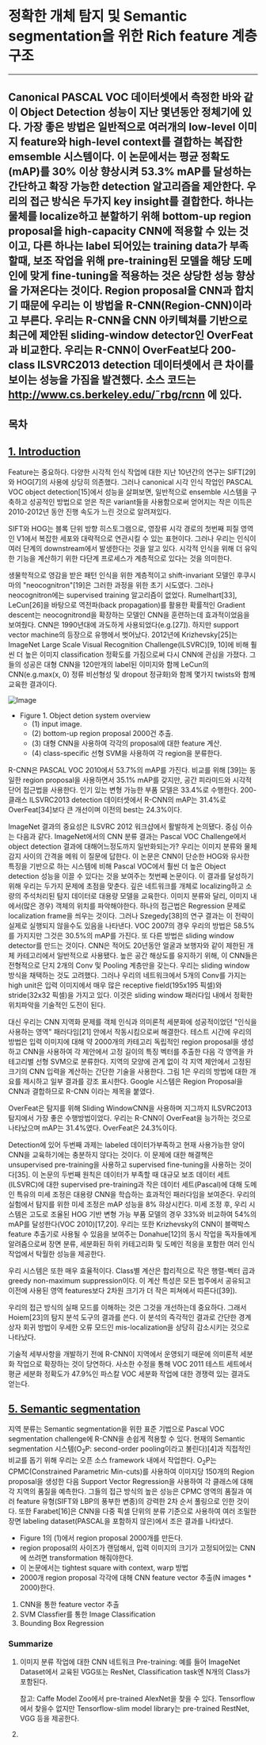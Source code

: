 # 정확한 개체 탐지 및 Semantic segmentation을 위한 Rich feature 계층 구조

---
Canonical PASCAL VOC 데이터셋에서 측정한 바와 같이 Object Detection 성능이 지난 몇년동안 정체기에 있다. 가장 좋은 방법은 일반적으로 여러개의 low-level 이미지 feature와 high-level context를 결합하는 복잡한 emsemble 시스템이다. 이 논문에서는 평균 정확도(mAP)를 30% 이상 향상시켜 53.3% mAP를 달성하는 간단하고 확장 가능한 detection 알고리즘을 제안한다. 우리의 접근 방식은 두가지 key insight를 결합한다. 하나는 물체를 localize하고 분할하기 위해 bottom-up region proposal을 high-capacity CNN에 적용할 수 있는 것이고, 다른 하나는 label 되어있는 training data가 부족할때, 보조 작업을 위해 pre-training된 모델을 해당 도메인에 맞게 fine-tuning을 적용하는 것은 상당한 성능 향상을 가져온다는 것이다. Region proposal을 CNN과 합치기 때문에 우리는 이 방법을 R-CNN(Region-CNN)이라고 부른다. 우리는 R-CNN을 CNN 아키텍쳐를 기반으로 최근에 제안된 sliding-window detector인 OverFeat과 비교한다. 우리는 R-CNN이 OverFeat보다 200-class ILSVRC2013 detection 데이터셋에서 큰 차이를 보이는 성능을 가짐을 발견했다. 소스 코드는 http://www.cs.berkeley.edu/˜rbg/rcnn 에 있다.
---

## 목차

## [1. Introduction](#목차)
Feature는 중요하다. 다양한 시각적 인식 작업에 대한 지난 10년간의 연구는 SIFT[29]와 HOG[7]의 사용에 상당히 의존했다. 그러나 canonical 시각 인식 작업인 PASCAL VOC object detection[15]에서 성능을 살펴보면, 일반적으로 ensemble 시스템을 구축하고 성공적인 방법으로 얻은 작은 variant들을 사용함으로써 얻어지는 작은 이득은 2010-2012년 동안 진행 속도가 느린 것으로 알려져있다.

SIFT와 HOG는 블록 단위 방향 히스토그램으로, 영장류 시각 경로의 첫번째 피질 영역인 V1에서 복잡한 세포와 대략적으로 연관시킬 수 있는 표현이다. 그러나 우리는 인식이 여러 단계의 downstream에서 발생한다는 것을 알고 있다. 시각적 인식을 위해 더 유익한 기능을 계산하기 위한 다단계 프로세스가 계층적으로 있다는 것을 의미한다.

생물학적으로 영감을 받은 패턴 인식을 위한 계층적이고 shift-invariant 모델인 후쿠시마의 "neocognitron"[19]은 그러한 과정을 위한 초기 시도였다. 그러나 neocognitron에는 supervised training 알고리즘이 없었다. Rumelhart[33], LeCun[26]을 바탕으로 역전파(back propagation)를 활용한 확률적인 Gradient descent는 neocognitrond을 확장하는 모델인 CNN을 훈련하는데 효과적이었음을 보여줬다. CNN은 1990년대에 과도하게 사용되었다(e.g.[27]). 하지만 support vector machine의 등장으로 유행에서 벗어났다. 2012년에 Krizhevsky[25]는 ImageNet Large Scale Visual Recognition Challenge(ILSVRC)[9, 10]에 비해 훨씬 더 높은 이미지 classification 정확도를 가짐으로써 다시 CNN에 관심을 가졌다. 그들의 성공은 대형 CNN을 120만개의 label된 이미지와 함께 LeCun의 CNN(e.g.max(x, 0) 정류 비선형성 및 dropout 정규화)와 함께 몇가지 twists와 함께 교육한 결과이다.

![Image](https://i.imgur.com/1u81P49.png)
- Figure 1. Object detion system overview
    - (1) input image.
    - (2) bottom-up region proposal 2000건 추출.
    - (3) 대형 CNN을 사용하여 각각의 proposal에 대한 feature 계산.
    - (4) class-specific 선형 SVM을 사용하여 각 region을 분류한다.

R-CNN은 PASCAL VOC 2010에서 53.7%의 mAP를 가진다. 비교를 위해 [39]는 동일한 region proposal을 사용하면서 35.1% mAP를 갖지만, 공간 피라미드와 시각적 단어 접근법을 사용한다. 인기 있는 변형 가능한 부품 모델은 33.4%로 수행한다. 200-클래스 ILSVRC2013 detection 데이터셋에서 R-CNN의 mAP는 31.4%로 OverFeat[34]보다 큰 개선이며 이전의 best는 24.3%이다.


ImageNet 결과의 중요성은 ILSVRC 2012 워크샵에서 활발하게 논의됐다. 중심 이슈는 다음과 같다. ImageNet에서의 CNN 분류 결과는 Pascal VOC Challenge에서 object detection 결과에 대해어느정도까지 일반화되는가? 우리는 이미지 분류와 물체 감지 사이의 간격을 메워 이 질문에 답한다. 이 논문은 CNN이 단순한 HOG와 유사한 특징을 기반으로 하는 시스템에 비해 Pascal VOC에서 훨씬 더 높은 Object detection 성능을 이끌 수 있다는 것을 보여주는 첫번째 논문이다. 이 결과를 달성하기 위해 우리는 두가지 문제에 초점을 맞춘다. 깊은 네트워크를 개체로 localizing하고 소량의 주석처리된 탐지 데이터로 대용량 모델을 교육한다. 이미지 분류와 달리, 이미지 내에서(많은 경우) 객체의 위치를 파악해야한다. 하나의 접근법은 Regression 문제로 localization frame을 씌우는 것이다. 그러나 Szegedy[38]의 연구 결과는 이 전략이 실제로 실행되지 않을수도 있음을 나타낸다. VOC 2007의 경우 우리의 방법은 58.5%를 가지지만 그것은 30.5%의 mAP를 가진다. 또 다른 방법은 sliding window detector를 만드는 것이다. CNN은 적어도 20년동안 얼굴과 보행자와 같이 제한된 개체 카테고리에서 일반적으로 사용됐다. 높은 공간 해상도를 유지하기 위해, 이 CNN들은 전형적으로 단지 2개의 Conv 및 Pooling 계층만을 갖는다. 우리는 sliding window 방식을 채택하는 것도 고려했다. 그러나 우리의 네트워크에서 5개의 Conv를 가지는 high unit은 입력 이미지에서 매우 많은 receptive field(195x195 픽셀)와 stride(32x32 픽셀)을 가지고 있다. 이것은 sliding window 패러다임 내에서 정확한 위치파악을 기술적인 도전이 된다. 

대신 우리는 CNN 지역화 문제를 객체 인식과 의미론적 세분화에 성공적이었던 "인식을 사용하는 영역" 패러다임[21] 안에서 작동시킴으로써 해결한다. 테스트 시간에 우리의 방법은 입력 이미지에 대해 약 2000개의 카테고리 독립적인 region proposal을 생성하고 CNN을 사용하여 각 제안에서 고정 길이의 특징 벡터를 추출한 다음 각 영역을 카테고리별 선형 SVM으로 분류한다. 지역의 모양에 관계 없이 각 지역 제안에서 고정된 크기의 CNN 입력을 계산하는 간단한 기술을 사용한다. 그림 1은 우리의 방법에 대한 개요를 제시하고 일부 결과를 강조 표시한다. Google 시스템은 Region Proposal을 CNN과 결합하므로 R-CNN 이라는 제목을 붙였다.

OverFeat은 탐지를 위해 Sliding WindowCNN을 사용하며 지그까지 ILSVRC2013 탐지에서 가장 좋은 수행방법이었다. 우리는 R-CNN이 OverFeat을 능가하는 것으로 나타났으며 mAP는 31.4%였다. OverFeat은 24.3%이다.

Detection에 있어 두번째 과제는 labeled 데이터가부족하고 현재 사용가능한 양이 CNN을 교육하기에는 충분하지 않다는 것이다.
이 문제에 대한 해결책은 unsupervised pre-training을 사용하고 supervised fine-tuning을 사용하는 것이다[35]. 이 논문의 두번째 원칙은 데이터가 부족할 때 대규모 보조 데이터 세트(ILSVRC)에 대한 supervised pre-training과 작은 데이터 세트(Pascal)에 대해 도메인 특유의 미세 조정은 대용량 CNN을 학습하는 효과적인 패러다임을 보여준다. 우리의 실험에서 탐지를 위한 미세 조정은 mAP 성능을 8% 햐상시킨다. 미세 조정 후, 우리 시스템은 고도로 조율된 HOG 기반 변형 가능 부품 모델의 경우 33%와 비교하여 54%의 mAP를 달성한다(VOC 2010)[17,20]. 우리는 또한 Krizhevsky의 CNN이 블랙박스 feature 추출기로 사용될 수 있음을 보여주는 Donahue[12]의 동시 작업을 독자들에게 알려줌으로써 장면 분류, 세분화된 하위 카테고리화 및 도메인 적응을 포함한 여러 인식 작업에서 탁월한 성능을 제공한다. 

우리 시스템은 또한 매우 효율적이다. Class별 계산은 합리적으로 작은 행렬-벡터 곱과 greedy non-maximum suppression이다. 이 계산 특성은 모든 범주에서 공유되고 이전에 사용된 영역 features보다 2차원 크기가 더 작은 피쳐에서 따른다([39]).

우리의 접근 방식의 실패 모드를 이해하는 것은 그것을 개선하는데 중요하다. 그래서 Hoiem[23]의 탐지 분석 도구의 결과를 쓴다. 이 분석의 즉각적인 결과로 간단한 경계 상자  회귀 방법이 우세한 오류 모드인 mis-localization을 상당히 감소시키는 것으로 나타났다.

기술적 세부사항을 개발하기 전에 R-CNN이 지역에서 운영되기 때문에 의미론적 세분화 작업으로 확장하는 것이 당연하다. 사소한 수정을 통해 VOC 2011 테스트 세트에서 평균 세분화 정확도가 47.9%인 파스칼 VOC 세분화 작업에 대한 경쟁력 있는 결과도 얻는다.


## [5. Semantic segmentation](#목차)
지역 분류는 Semantic segmentation을 위한 표준 기법으로 Pascal VOC segmentation challenge에 R-CNN을 손쉽게 적용할 수 있다. 현재의 Semantic segmentation 시스템(O<sub>2</sub>P: second-order pooling이라고 불린다)[4]과 직접적인 비교를 돕기 위해 우리는 오픈 소스 framework 내에서 작업한다. O<sub>2</sub>P는 CPMC(Constrained Parametric Min-cuts)를 사용하여 이미지당 150개의 Region proposal을 생성한 다음 Support Vector Regression을 사용하여 각 클래스에 대해 각 지역의 품질을 예측한다. 그들의 접근 방식의 높은  성능은 CPMC 영역의 품질과 여러 feature 유형(SIFT와 LBP의 풍부한 변종)의 강력한 2차 순서 풀링으로 인한 것이다. 또한 Farabet[16]은 CNN을 다중 픽셀 단위의 분류 기준으로 사용하여 여러 조밀한 장면 labeling dataset(PASCAL을 포함하지 않은)에서 조은 결과를 나타냈다.


- Figure 1의 (1)에서 region proposal 2000개를 만든다. 
- region proposal의 사이즈가 랜덤해서, 입력 이미지의 크기가 고정되어있는 CNN에 쓰려면 transformation 해줘야한다.
- 이 논문에서는 tightest square with context, warp 방법
- 2000개 region proposal 각각에 대해 CNN feature vector 추출(N images * 2000)한다.
1. CNN을 통한 feature vector 추출
2. SVM Classfier를 통한 Image Classification
3. Bounding Box Regression

### Summarize
1. 이미지 분류 작업에 대한 CNN 네트워크 Pre-training: 예를 들어 ImageNet Dataset에서 교육된 VGG또는 ResNet, Classification task엔 N개의 Class가 포함된다.

    참고: Caffe Model Zoo에서 pre-trained AlexNet을 찾을 수 있다. Tensorflow에서 찾을수 없지만 Tensorflow-slim model library는 pre-trained RestNet, VGG 등을 제공한다.
    
2. 
##
